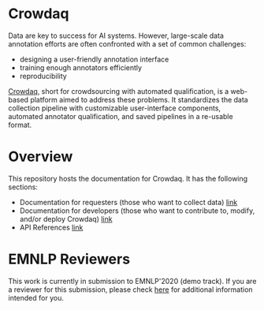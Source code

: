 # Crowdaq

Data are key to success for AI systems. However, large-scale data annotation efforts are often confronted with a set of common challenges: 
- designing a user-friendly annotation interface
- training enough annotators efficiently
- reproducibility

[Crowdaq](https://www.crowdaq.com/), short for crowdsourcing with automated qualification, is a web-based platform aimed to address these problems. It standardizes the data collection pipeline with customizable user-interface components, automated annotator qualification, and saved pipelines in a re-usable format.

# Overview

This repository hosts the documentation for Crowdaq. It has the following sections:
- Documentation for requesters (those who want to collect data) [link](docs/requester)
- Documentation for developers (those who want to contribute to, modify, and/or deploy Crowdaq) [link](docs/developer)
- API References [link](docs/api)

# EMNLP Reviewers

This work is currently in submission to EMNLP'2020 (demo track). If you are a reviewer for this submission, please check [here](docs/emnlp-reviewers) for additional information intended for you.